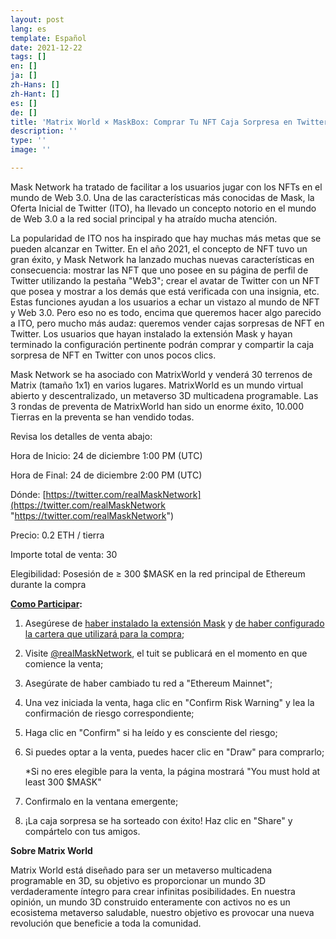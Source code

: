 ```yaml
---
layout: post
lang: es
template: Español
date: 2021-12-22
tags: []
en: []
ja: []
zh-Hans: []
zh-Hant: []
es: []
de: []
title: 'Matrix World × MaskBox: Comprar Tu NFT Caja Sorpresa en Twitter'
description: ''
type: ''
image: ''

---
```

Mask Network ha tratado de facilitar a los usuarios jugar con los NFTs en el mundo de Web 3.0. Una de las características más conocidas de Mask, la Oferta Inicial de Twitter (ITO), ha llevado un concepto notorio en el mundo de Web 3.0 a la red social principal y ha atraído mucha atención.

La popularidad de ITO nos ha inspirado que hay muchas más metas que se pueden alcanzar en Twitter. En el año 2021, el concepto de NFT tuvo un gran éxito, y Mask Network ha lanzado muchas nuevas características en consecuencia: mostrar las NFT que uno posee en su página de perfil de Twitter utilizando la pestaña "Web3"; crear el avatar de Twitter con un NFT que posea y mostrar a los demás que está verificada con una insignia, etc. Estas funciones ayudan a los usuarios a echar un vistazo al mundo de NFT y Web 3.0. Pero eso no es todo, encima que queremos hacer algo parecido a ITO, pero mucho más audaz: queremos vender cajas sorpresas de NFT en Twitter. Los usuarios que hayan instalado la extensión Mask y hayan terminado la configuración pertinente podrán comprar y compartir la caja sorpresa de NFT en Twitter con unos pocos clics.

Mask Network se ha asociado con MatrixWorld y venderá 30 terrenos de Matrix (tamaño 1x1) en varios lugares. MatrixWorld es un mundo virtual abierto y descentralizado, un metaverso 3D multicadena programable. Las 3 rondas de preventa de MatrixWorld han sido un enorme éxito, 10.000 Tierras en la preventa se han vendido todas.

Revisa los detalles de venta abajo:

Hora de Inicio: 24 de diciembre 1:00 PM (UTC)

Hora de Final: 24 de diciembre 2:00 PM (UTC)

Dónde: [https://twitter.com/realMaskNetwork](https://twitter.com/realMaskNetwork "https://twitter.com/realMaskNetwork")

Precio: 0.2 ETH / tierra

Importe total de venta: 30

Elegibilidad: Posesión de ≥ 300 $MASK en la red principal de Ethereum durante la compra

[**Como Participar**](https://realmasknetwork.notion.site/How-to-participate-in-a-MaskBox-sale-d0941687649a4ef7a38d71f23ecbe4da)**:**

1. Asegúrese de [haber instalado la extensión Mask](https://realmasknetwork.notion.site/Installation-set-up-dd3329c7b3124108a8e992829a61a51e) y [de haber configurado la cartera que utilizará para la compra](https://realmasknetwork.notion.site/Setting-up-your-wallet-Support-MetaMask-and-WalletConnect-67c1ba13c5664eda9a9240f8e145366a);
2. Visite [@realMaskNetwork](https://twitter.com/realMaskNetwork), el tuit se publicará en el momento en que comience la venta;
3. Asegúrate de haber cambiado tu red a "Ethereum Mainnet";
4. Una vez iniciada la venta, haga clic en "Confirm Risk Warning" y lea la confirmación de riesgo correspondiente;
5. Haga clic en "Confirm" si ha leído y es consciente del riesgo;
6. Si puedes optar a la venta, puedes hacer clic en "Draw" para comprarlo;

   \*Si no eres elegible para la venta, la página mostrará "You must hold at least 300 $MASK"
7. Confirmalo en la ventana emergente;
8. ¡La caja sorpresa se ha sorteado con éxito! Haz clic en "Share" y compártelo con tus amigos.

**Sobre Matrix World**

Matrix World está diseñado para ser un metaverso multicadena programable en 3D, su objetivo es proporcionar un mundo 3D verdaderamente íntegro para crear infinitas posibilidades. En nuestra opinión, un mundo 3D construido enteramente con activos no es un ecosistema metaverso saludable, nuestro objetivo es provocar una nueva revolución que beneficie a toda la comunidad.
